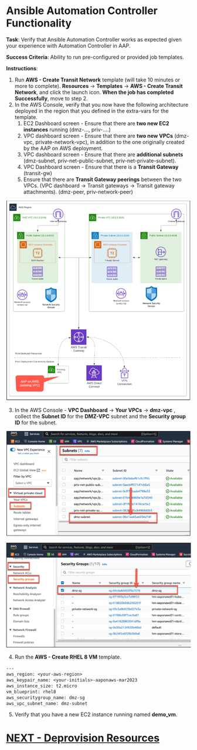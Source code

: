 <h1>Ansible Automation Controller Functionality</h1>

**Task**: Verify that Ansible Automation Controller works as expected given your experience with Automation Controller in AAP.

**Success Criteria**: Ability to run pre-configured or provided job templates.

**Instructions**:

1. Run **AWS - Create Transit Network** template (will take 10 minutes or more to complete).  **Resources** -> **Templates** -> **AWS - Create Transit Network**, and click the launch icon.   **When the job has completed Successfully**, move to step 2.
2. In the AWS Console, verify that you now have the following architecture deployed in the region that you defined in the extra-vars for the template.
    1. EC2 Dashboard screen - Ensure that there are **two new EC2 instances** running (dmz-..., priv-....)
    2. VPC dashboard screen - Ensure that there are **two new VPCs** (dmz-vpc, private-network-vpc), in addition to the one originally created by the AAP on AWS deployment.
    3. VPC dashboard screen - Ensure that there are **additional subnets** (dmz-subnet, priv-net-public-subnet, priv-net-private-subnet).
    4. VPC Dashboard screen - Ensure that there is a **Transit Gateway** (transit-gw)
    5. Ensure that there are **Transit Gateway peerings** between the two VPCs. (VPC dashboard -> Transit gateways -> Transit gateway attachments).  (dmz-peer, priv-network-peer)

![alt_text](images/image29.png "image_tooltip")

3. In the AWS Console - **VPC Dashboard** -> **Your VPCs** -> **dmz-vpc** , collect the **Subnet ID** for the **DMZ-VPC** subnet and the **Security group ID** for the subnet.

![alt_text](images/image30.png "image_tooltip")

![alt_text](images/image31.png "image_tooltip")

4. Run the **AWS - Create RHEL 8 VM** template.

```
---
aws_region: <your-aws-region>
aws_keypair_name: <your-initials>-aaponaws-mar2023
aws_instance_size: t2.micro
vm_blueprint: rhel8
aws_securitygroup_name: dmz-sg
aws_vpc_subnet_name: dmz-subnet
```


5. Verify that you have a new EC2 instance running named **demo_vm**.

# [NEXT - Deprovision Resources](page13.md)
